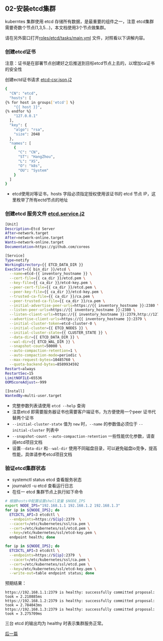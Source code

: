 ## 02-安装etcd集群

kuberntes 集群使用 etcd 存储所有数据，是最重要的组件之一，注意 etcd集群需要奇数个节点(1,3,5...)，本文档使用3个节点做集群。

请在另外窗口打开[roles/etcd/tasks/main.yml](../../roles/etcd/tasks/main.yml) 文件，对照看以下讲解内容。

### 创建etcd证书

注意：证书是在部署节点创建好之后推送到目标etcd节点上去的，以增加ca证书的安全性

创建ectd证书请求 [etcd-csr.json.j2](../../roles/etcd/templates/etcd-csr.json.j2)

``` bash
{
  "CN": "etcd",
  "hosts": [
{% for host in groups['etcd'] %}
    "{{ host }}",
{% endfor %}
    "127.0.0.1"
  ],
  "key": {
    "algo": "rsa",
    "size": 2048
  },
  "names": [
    {
      "C": "CN",
      "ST": "HangZhou",
      "L": "XS",
      "O": "k8s",
      "OU": "System"
    }
  ]
}
```
+ etcd使用对等证书，hosts 字段必须指定授权使用该证书的 etcd 节点 IP，这里枚举了所有ectd节点的地址

###  创建etcd 服务文件 [etcd.service.j2](../../roles/etcd/templates/etcd.service.j2)

``` bash
[Unit]
Description=Etcd Server
After=network.target
After=network-online.target
Wants=network-online.target
Documentation=https://github.com/coreos

[Service]
Type=notify
WorkingDirectory={{ ETCD_DATA_DIR }}
ExecStart={{ bin_dir }}/etcd \
  --name=etcd-{{ inventory_hostname }} \
  --cert-file={{ ca_dir }}/etcd.pem \
  --key-file={{ ca_dir }}/etcd-key.pem \
  --peer-cert-file={{ ca_dir }}/etcd.pem \
  --peer-key-file={{ ca_dir }}/etcd-key.pem \
  --trusted-ca-file={{ ca_dir }}/ca.pem \
  --peer-trusted-ca-file={{ ca_dir }}/ca.pem \
  --initial-advertise-peer-urls=https://{{ inventory_hostname }}:2380 \
  --listen-peer-urls=https://{{ inventory_hostname }}:2380 \
  --listen-client-urls=https://{{ inventory_hostname }}:2379,http://127.0.0.1:2379 \
  --advertise-client-urls=https://{{ inventory_hostname }}:2379 \
  --initial-cluster-token=etcd-cluster-0 \
  --initial-cluster={{ ETCD_NODES }} \
  --initial-cluster-state={{ CLUSTER_STATE }} \
  --data-dir={{ ETCD_DATA_DIR }} \
  --wal-dir={{ ETCD_WAL_DIR }} \
  --snapshot-count=50000 \
  --auto-compaction-retention=1 \
  --auto-compaction-mode=periodic \
  --max-request-bytes=10485760 \
  --quota-backend-bytes=8589934592
Restart=always
RestartSec=15
LimitNOFILE=65536
OOMScoreAdjust=-999

[Install]
WantedBy=multi-user.target
```

+ 完整参数列表请使用 `etcd --help` 查询
+ 注意etcd 即需要服务器证书也需要客户端证书，为方便使用一个peer 证书代替两个证书
+ `--initial-cluster-state` 值为 `new` 时，`--name` 的参数值必须位于 `--initial-cluster` 列表中
+ `--snapshot-count` `--auto-compaction-retention` 一些性能优化参数，请查阅etcd项目文档
+ 设置`--data-dir` 和`--wal-dir` 使用不同磁盘目录，可以避免磁盘io竞争，提高性能，具体请参考etcd项目文档

### 验证etcd集群状态

+ systemctl status etcd 查看服务状态
+ journalctl -u etcd 查看运行日志
+ 在任一 etcd 集群节点上执行如下命令

``` bash
# 根据hosts中配置设置shell变量 $NODE_IPS
export NODE_IPS="192.168.1.1 192.168.1.2 192.168.1.3"
for ip in ${NODE_IPS}; do
  ETCDCTL_API=3 etcdctl \
  --endpoints=https://${ip}:2379  \
  --cacert=/etc/kubernetes/ssl/ca.pem \
  --cert=/etc/kubernetes/ssl/etcd.pem \
  --key=/etc/kubernetes/ssl/etcd-key.pem \
  endpoint health; done

for ip in ${NODE_IPS}; do
  ETCDCTL_API=3 etcdctl \
  --endpoints=https://${ip}:2379  \
  --cacert=/etc/kubernetes/ssl/ca.pem \
  --cert=/etc/kubernetes/ssl/etcd.pem \
  --key=/etc/kubernetes/ssl/etcd-key.pem \
  --write-out=table endpoint status; done
```
预期结果：

``` text
https://192.168.1.1:2379 is healthy: successfully committed proposal: took = 2.210885ms
https://192.168.1.2:2379 is healthy: successfully committed proposal: took = 2.784043ms
https://192.168.1.3:2379 is healthy: successfully committed proposal: took = 3.275709ms
```
三台 etcd 的输出均为 healthy 时表示集群服务正常。

[后一篇](03-container_runtime.md)
